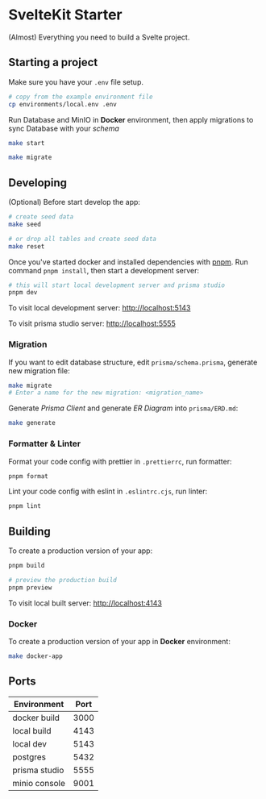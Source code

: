# SvelteKit Starter

(Almost) Everything you need to build a Svelte project.

## Starting a project

Make sure you have your `.env` file setup.
```bash
# copy from the example environment file
cp environments/local.env .env
```

Run Database and MinIO in **Docker** environment,
then apply migrations to sync Database with your *schema*
```bash
make start

make migrate
```

## Developing

(Optional) Before start develop the app:
```bash
# create seed data
make seed

# or drop all tables and create seed data
make reset
```

Once you've started docker and installed dependencies with [pnpm](https://pnpm.io/installation).
Run command `pnpm install`, then start a development server:
```bash
# this will start local development server and prisma studio
pnpm dev
```

To visit local development server:
<http://localhost:5143>

To visit prisma studio server:
<http://localhost:5555>

### Migration

If you want to edit database structure, edit `prisma/schema.prisma`,
generate new migration file:
```bash
make migrate
# Enter a name for the new migration: <migration_name>
```

Generate *Prisma Client* and generate *ER Diagram* into `prisma/ERD.md`:
```bash
make generate
```

### Formatter & Linter
Format your code config with prettier in `.prettierrc`, run formatter:
```bash
pnpm format
```

Lint your code config with eslint in `.eslintrc.cjs`, run linter:
```bash
pnpm lint
```

## Building

To create a production version of your app:
```bash
pnpm build

# preview the production build
pnpm preview
```

To visit local built server:
<http://localhost:4143>

### Docker

To create a production version of your app in **Docker** environment:
```bash
make docker-app
```

## Ports
| Environment   | Port |
| ------------- | ---- |
| docker build  | 3000 |
| local build   | 4143 |
| local dev     | 5143 |
| postgres      | 5432 |
| prisma studio | 5555 |
| minio console | 9001 |
